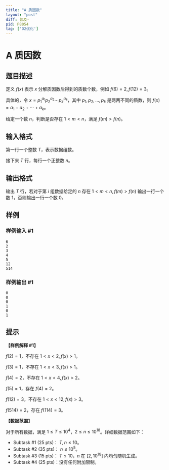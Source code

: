 ```yaml
---
title: "A 质因数"
layout: "post"
diff: 普及-
pid: P8054
tag: ['O2优化']
---
```

# A 质因数
## 题目描述

定义 $f(x)$ 表示 $x$ 分解质因数后得到的质数个数，例如 $f(6)=2,f(12)=3$。

具体的，令 $x=p_1^{a_1}p_2^{a_2}\cdots p_k^{a_k}$，其中 $p_1,p_2,\ldots,p_k$ 是两两不同的质数，则 $f(x)=a_1+a_2+\cdots + a_k$。

给定一个数 $n$，判断是否存在 $1<m<n$，满足 $f(m)>f(n)$。
## 输入格式

第一行一个整数 $T$，表示数据组数。

接下来 $T$ 行，每行一个正整数 $n$。
## 输出格式

输出 $T$ 行，若对于第 $i$ 组数据给定的 $n$ 存在 $1<m<n,f(m)>f(n)$ 输出一行一个数 $1$，否则输出一行一个数 $0$。
## 样例

### 样例输入 #1
```
6
2
3
4
5
12
514
```
### 样例输出 #1
```
0
0
0
1
0
1
```
## 提示

**【样例解释 #1】**

$f(2)=1$，不存在 $1<x<2,f(x)>1$。

$f(3)=1$，不存在 $1<x<3,f(x)>1$。

$f(4)=2$，不存在 $1<x<4,f(x)>2$。

$f(5)=1$，存在 $f(4)=2$。

$f(12)=3$，不存在 $1<x<12,f(x)>3$。

$f(514)=2$，存在 $f(114)=3$。

**【数据范围】**

对于所有数据，满足 $1\leq T\leq 10^4$，$2\leq n\leq 10^{18}$。详细数据范围如下：

- Subtask #1 (25 pts)： $T,n\le 10$。
- Subtask #2 (35 pts)： $n\le 10^5$。
- Subtask #3 (15 pts)： $T\le 10$，$n$ 在 $[2,10^{18}]$  内均匀随机生成。
- Subtask #4 (25 pts)：没有任何附加限制。

